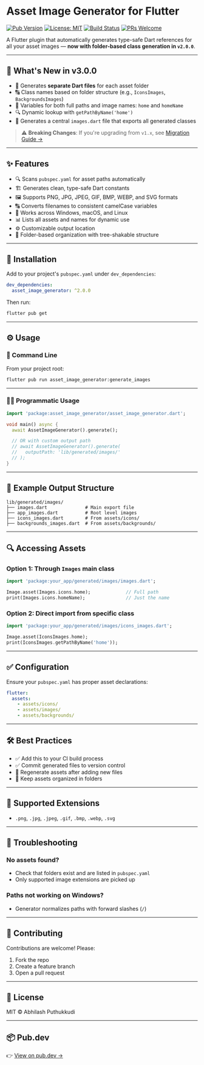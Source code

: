 
# Asset Image Generator for Flutter

[![Pub Version](https://img.shields.io/pub/v/asset_image_generator)](https://pub.dev/packages/asset_image_generator)
[![License: MIT](https://img.shields.io/badge/license-MIT-purple.svg)](https://opensource.org/licenses/MIT)
[![Build Status](https://github.com/Abhilash-Puthukkudi/asset_image_generator/actions/workflows/dart.yml/badge.svg)](https://github.com/Abhilash-Puthukkudi/asset_image_generator/actions)
[![PRs Welcome](https://img.shields.io/badge/PRs-welcome-brightgreen.svg)](https://github.com/Abhilash-Puthukkudi/asset_image_generator/pulls)

A Flutter plugin that automatically generates type-safe Dart references for all your asset images — **now with folder-based class generation in `v2.0.0`**.

---

## 🎉 What's New in v3.0.0

- 📂 Generates **separate Dart files** for each asset folder
- 🔠 Class names based on folder structure (e.g., `IconsImages`, `BackgroundsImages`)
- 📛 Variables for both full paths and image names: `home` and `homeName`
- 🔍 Dynamic lookup with `getPathByName('home')`
- 📄 Generates a central `images.dart` file that exports all generated classes

> ⚠️ **Breaking Changes**: If you're upgrading from `v1.x`, see [Migration Guide →](https://github.com/Abhilash-Puthukkudi/asset_image_generator/blob/main/CHANGELOG.md)

---

## ✨ Features

- 🔍 Scans `pubspec.yaml` for asset paths automatically
- 🏗 Generates clean, type-safe Dart constants
- 🖼 Supports PNG, JPG, JPEG, GIF, BMP, WEBP, and SVG formats
- 🔠 Converts filenames to consistent camelCase variables
- 📁 Works across Windows, macOS, and Linux
- 📊 Lists all assets and names for dynamic use
- ⚙️ Customizable output location
- 🧩 Folder-based organization with tree-shakable structure

---

## 🚀 Installation

Add to your project's `pubspec.yaml` under `dev_dependencies`:

```yaml
dev_dependencies:
  asset_image_generator: ^2.0.0
```

Then run:

```bash
flutter pub get
```

---

## ⚙️ Usage

### 🔧 Command Line

From your project root:

```bash
flutter pub run asset_image_generator:generate_images
```

---

### 🧑‍💻 Programmatic Usage

```dart
import 'package:asset_image_generator/asset_image_generator.dart';

void main() async {
  await AssetImageGenerator().generate();

  // OR with custom output path
  // await AssetImageGenerator().generate(
  //   outputPath: 'lib/generated/images/'
  // );
}
```

---

## 📁 Example Output Structure

```
lib/generated/images/
├── images.dart              # Main export file
├── app_images.dart          # Root level images
├── icons_images.dart        # From assets/icons/
├── backgrounds_images.dart  # From assets/backgrounds/
```

---

## 🔍 Accessing Assets

### Option 1: Through `Images` main class

```dart
import 'package:your_app/generated/images/images.dart';

Image.asset(Images.icons.home);             // Full path
print(Images.icons.homeName);               // Just the name
```

### Option 2: Direct import from specific class

```dart
import 'package:your_app/generated/images/icons_images.dart';

Image.asset(IconsImages.home);
print(IconsImages.getPathByName('home'));
```

---

## ✅ Configuration

Ensure your `pubspec.yaml` has proper asset declarations:

```yaml
flutter:
  assets:
    - assets/icons/
    - assets/images/
    - assets/backgrounds/
```

---

## 🛠 Best Practices

- ✅ Add this to your CI build process
- ✅ Commit generated files to version control
- 🔁 Regenerate assets after adding new files
- 🧹 Keep assets organized in folders

---

## 📄 Supported Extensions

- `.png`, `.jpg`, `.jpeg`, `.gif`, `.bmp`, `.webp`, `.svg`

---

## 🐛 Troubleshooting

### No assets found?
- Check that folders exist and are listed in `pubspec.yaml`
- Only supported image extensions are picked up

### Paths not working on Windows?
- Generator normalizes paths with forward slashes (`/`)

---

## 🤝 Contributing

Contributions are welcome! Please:

1. Fork the repo
2. Create a feature branch
3. Open a pull request

---

## 📜 License

MIT © Abhilash Puthukkudi

---

## 📦 Pub.dev

👉 [View on pub.dev →](https://pub.dev/packages/asset_image_generator)
